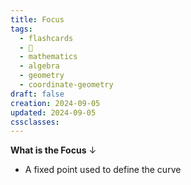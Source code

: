 ```yaml
---
title: Focus
tags:
  - flashcards
  - 🌱
  - mathematics
  - algebra
  - geometry
  - coordinate-geometry
draft: false
creation: 2024-09-05
updated: 2024-09-05
cssclasses: 
---
```

**What is the Focus**
↓
- A fixed point used to define the curve
<!--SR:!2025-01-01,16,290-->

